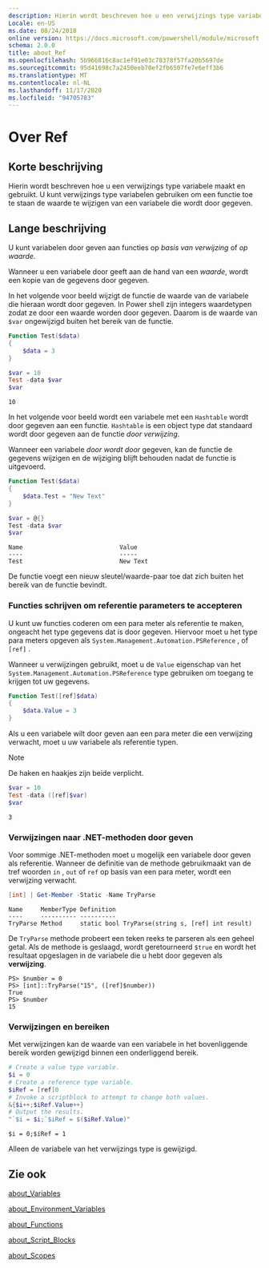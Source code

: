 ```yaml
---
description: Hierin wordt beschreven hoe u een verwijzings type variabele maakt en gebruikt. U kunt verwijzings type variabelen gebruiken om een functie toe te staan de waarde te wijzigen van een variabele die wordt door gegeven.
Locale: en-US
ms.date: 08/24/2018
online version: https://docs.microsoft.com/powershell/module/microsoft.powershell.core/about/about_ref?view=powershell-7.2&WT.mc_id=ps-gethelp
schema: 2.0.0
title: about_Ref
ms.openlocfilehash: 5b966816c8ac1ef91e03c78378f57fa20b5697de
ms.sourcegitcommit: 95d41698c7a2450eeb70ef2fb6507fe7e6eff3b6
ms.translationtype: MT
ms.contentlocale: nl-NL
ms.lasthandoff: 11/17/2020
ms.locfileid: "94705783"
---
```

# <a name="about-ref"></a>Over Ref

## <a name="short-description"></a>Korte beschrijving
Hierin wordt beschreven hoe u een verwijzings type variabele maakt en gebruikt. U kunt verwijzings type variabelen gebruiken om een functie toe te staan de waarde te wijzigen van een variabele die wordt door gegeven.

## <a name="long-description"></a>Lange beschrijving

U kunt variabelen door geven aan functies op *basis van verwijzing* of *op waarde*.

Wanneer u een variabele door geeft aan de hand van een *waarde*, wordt een kopie van de gegevens door gegeven.

In het volgende voor beeld wijzigt de functie de waarde van de variabele die hieraan wordt door gegeven. In Power shell zijn integers waardetypen zodat ze door een waarde worden door gegeven.
Daarom is de waarde van `$var` ongewijzigd buiten het bereik van de functie.

```powershell
Function Test($data)
{
    $data = 3
}

$var = 10
Test -data $var
$var
```

```output
10
```

In het volgende voor beeld wordt een variabele met een `Hashtable` wordt door gegeven aan een functie. `Hashtable` is een object type dat standaard wordt door gegeven aan de functie *door verwijzing*.

Wanneer een variabele *door wordt door* gegeven, kan de functie de gegevens wijzigen en de wijziging blijft behouden nadat de functie is uitgevoerd.

```powershell
Function Test($data)
{
    $data.Test = "New Text"
}

$var = @{}
Test -data $var
$var
```

```output
Name                           Value
----                           -----
Test                           New Text
```

De functie voegt een nieuw sleutel/waarde-paar toe dat zich buiten het bereik van de functie bevindt.

### <a name="writing-functions-to-accept-reference-parameters"></a>Functies schrijven om referentie parameters te accepteren

U kunt uw functies coderen om een para meter als referentie te maken, ongeacht het type gegevens dat is door gegeven. Hiervoor moet u het type para meters opgeven als `System.Management.Automation.PSReference` , of `[ref]` .

Wanneer u verwijzingen gebruikt, moet u de `Value` eigenschap van het `System.Management.Automation.PSReference` type gebruiken om toegang te krijgen tot uw gegevens.

```powershell
Function Test([ref]$data)
{
    $data.Value = 3
}
```

Als u een variabele wilt door geven aan een para meter die een verwijzing verwacht, moet u uw variabele als referentie typen.

> [!NOTE]
> De haken en haakjes zijn beide verplicht.

```powershell
$var = 10
Test -data ([ref]$var)
$var
```

```output
3
```

### <a name="passing-references-to-net-methods"></a>Verwijzingen naar .NET-methoden door geven

Voor sommige .NET-methoden moet u mogelijk een variabele door geven als referentie. Wanneer de definitie van de methode gebruikmaakt van de tref woorden `in` , `out` of `ref` op basis van een para meter, wordt een verwijzing verwacht.

```powershell
[int] | Get-Member -Static -Name TryParse
```

```output
Name     MemberType Definition
----     ---------- ----------
TryParse Method     static bool TryParse(string s, [ref] int result)
```

De `TryParse` methode probeert een teken reeks te parseren als een geheel getal. Als de methode is geslaagd, wordt geretourneerd `$true` en wordt het resultaat opgeslagen in de variabele die u hebt door gegeven als **verwijzing**.

```
PS> $number = 0
PS> [int]::TryParse("15", ([ref]$number))
True
PS> $number
15
```

### <a name="references-and-scopes"></a>Verwijzingen en bereiken

Met verwijzingen kan de waarde van een variabele in het bovenliggende bereik worden gewijzigd binnen een onderliggend bereik.

```powershell
# Create a value type variable.
$i = 0
# Create a reference type variable.
$iRef = [ref]0
# Invoke a scriptblock to attempt to change both values.
&{$i++;$iRef.Value++}
# Output the results.
"`$i = $i;`$iRef = $($iRef.Value)"
```

```output
$i = 0;$iRef = 1
```

Alleen de variabele van het verwijzings type is gewijzigd.

## <a name="see-also"></a>Zie ook

[about_Variables](about_Variables.md)

[about_Environment_Variables](about_Environment_Variables.md)

[about_Functions](about_Functions.md)

[about_Script_Blocks](about_Script_Blocks.md)

[about_Scopes](about_scopes.md)

